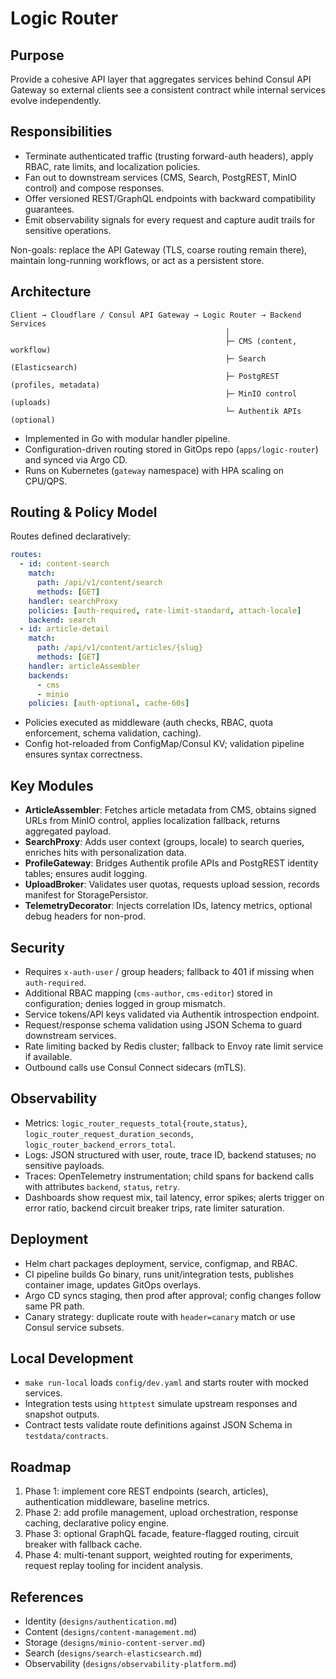# Logic Router

## Purpose
Provide a cohesive API layer that aggregates services behind Consul API Gateway so external clients see a consistent contract while internal services evolve independently.

## Responsibilities
- Terminate authenticated traffic (trusting forward-auth headers), apply RBAC, rate limits, and localization policies.
- Fan out to downstream services (CMS, Search, PostgREST, MinIO control) and compose responses.
- Offer versioned REST/GraphQL endpoints with backward compatibility guarantees.
- Emit observability signals for every request and capture audit trails for sensitive operations.

Non-goals: replace the API Gateway (TLS, coarse routing remain there), maintain long-running workflows, or act as a persistent store.

## Architecture
```
Client → Cloudflare / Consul API Gateway → Logic Router → Backend Services
                                                │
                                                ├─ CMS (content, workflow)
                                                ├─ Search (Elasticsearch)
                                                ├─ PostgREST (profiles, metadata)
                                                ├─ MinIO control (uploads)
                                                └─ Authentik APIs (optional)
```
- Implemented in Go with modular handler pipeline.
- Configuration-driven routing stored in GitOps repo (`apps/logic-router`) and synced via Argo CD.
- Runs on Kubernetes (`gateway` namespace) with HPA scaling on CPU/QPS.

## Routing & Policy Model
Routes defined declaratively:
```yaml
routes:
  - id: content-search
    match:
      path: /api/v1/content/search
      methods: [GET]
    handler: searchProxy
    policies: [auth-required, rate-limit-standard, attach-locale]
    backend: search
  - id: article-detail
    match:
      path: /api/v1/content/articles/{slug}
      methods: [GET]
    handler: articleAssembler
    backends:
      - cms
      - minio
    policies: [auth-optional, cache-60s]
```
- Policies executed as middleware (auth checks, RBAC, quota enforcement, schema validation, caching).
- Config hot-reloaded from ConfigMap/Consul KV; validation pipeline ensures syntax correctness.

## Key Modules
- **ArticleAssembler**: Fetches article metadata from CMS, obtains signed URLs from MinIO control, applies localization fallback, returns aggregated payload.
- **SearchProxy**: Adds user context (groups, locale) to search queries, enriches hits with personalization data.
- **ProfileGateway**: Bridges Authentik profile APIs and PostgREST identity tables; ensures audit logging.
- **UploadBroker**: Validates user quotas, requests upload session, records manifest for StoragePersistor.
- **TelemetryDecorator**: Injects correlation IDs, latency metrics, optional debug headers for non-prod.

## Security
- Requires `x-auth-user` / group headers; fallback to 401 if missing when `auth-required`.
- Additional RBAC mapping (`cms-author`, `cms-editor`) stored in configuration; denies logged in group mismatch.
- Service tokens/API keys validated via Authentik introspection endpoint.
- Request/response schema validation using JSON Schema to guard downstream services.
- Rate limiting backed by Redis cluster; fallback to Envoy rate limit service if available.
- Outbound calls use Consul Connect sidecars (mTLS).

## Observability
- Metrics: `logic_router_requests_total{route,status}`, `logic_router_request_duration_seconds`, `logic_router_backend_errors_total`.
- Logs: JSON structured with user, route, trace ID, backend statuses; no sensitive payloads.
- Traces: OpenTelemetry instrumentation; child spans for backend calls with attributes `backend`, `status`, `retry`.
- Dashboards show request mix, tail latency, error spikes; alerts trigger on error ratio, backend circuit breaker trips, rate limiter saturation.

## Deployment
- Helm chart packages deployment, service, configmap, and RBAC.
- CI pipeline builds Go binary, runs unit/integration tests, publishes container image, updates GitOps overlays.
- Argo CD syncs staging, then prod after approval; config changes follow same PR path.
- Canary strategy: duplicate route with `header=canary` match or use Consul service subsets.

## Local Development
- `make run-local` loads `config/dev.yaml` and starts router with mocked services.
- Integration tests using `httptest` simulate upstream responses and snapshot outputs.
- Contract tests validate route definitions against JSON Schema in `testdata/contracts`.

## Roadmap
1. Phase 1: implement core REST endpoints (search, articles), authentication middleware, baseline metrics.
2. Phase 2: add profile management, upload orchestration, response caching, declarative policy engine.
3. Phase 3: optional GraphQL facade, feature-flagged routing, circuit breaker with fallback cache.
4. Phase 4: multi-tenant support, weighted routing for experiments, request replay tooling for incident analysis.

## References
- Identity (`designs/authentication.md`)
- Content (`designs/content-management.md`)
- Storage (`designs/minio-content-server.md`)
- Search (`designs/search-elasticsearch.md`)
- Observability (`designs/observability-platform.md`)
